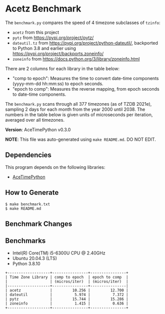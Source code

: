 # Acetz Benchmark

The `benchmark.py` compares the speed of 4 timezone subclasses of `tzinfo`:

* `acetz` from this project
* `pytz` from https://pypi.org/project/pytz/
* `dateutil.tz` from https://pypi.org/project/python-dateutil/,
  backported to Python 3.8 and earlier using
  https://pypi.org/project/backports.zoneinfo/
* `zoneinfo` from https://docs.python.org/3/library/zoneinfo.html

There are 2 columns for each library in the table below:

* "comp to epoch": Measures the time to convert date-time components (yyyy-mm-dd
  hh:mm:ss) to epoch seconds.
* "epoch to comp": Measures the reverse mapping, from epoch seconds to date-time
  components.

The `benchmark.py` scans through all 377 timezones (as of TZDB 2021e), sampling
2 days for each month from the year 2000 until 2038. The numbers in the table
below is given units of microseconds per iteration, averaged over all timezones.

**Version**: AceTimePython v0.3.0

**NOTE**: This file was auto-generated using `make README.md`. DO NOT EDIT.

## Dependencies

This program depends on the following libraries:

* [AceTimePython](https://github.com/bxparks/AceTimePython)

## How to Generate

```
$ make benchmark.txt
$ make README.md
```

## Benchmark Changes

## Benchmarks

* Intel(R) Core(TM) i5-6300U CPU @ 2.40GHz
* Ubuntu 20.04.3 (LTS)
* Python 3.8.10

```
+-------------------+----------------+----------------+
| Time Zone Library | comp to epoch  | epoch to comp  |
|                   | (micros/iter)  | (micros/iter)  |
|-------------------+----------------+----------------|
| acetz             |         10.256 |         12.700 |
| dateutil          |          5.974 |          7.372 |
| pytz              |         15.744 |         15.286 |
| zoneinfo          |          1.415 |          0.636 |
+-------------------+----------------+----------------+

```

